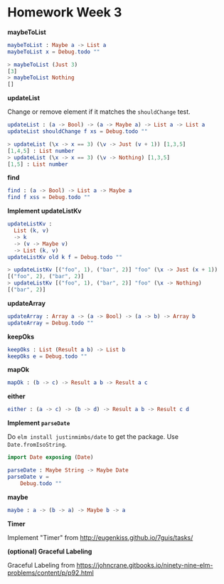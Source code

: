 # Homework Week 3

**maybeToList**

```elm
maybeToList : Maybe a -> List a
maybeToList x = Debug.todo ""

> maybeToList (Just 3)
[3]
> maybeToList Nothing
[]
```

**updateList**

Change or remove element if it matches the `shouldChange` test.

```elm
updateList : (a -> Bool) -> (a -> Maybe a) -> List a -> List a
updateList shouldChange f xs = Debug.todo ""

> updateList (\x -> x == 3) (\v -> Just (v + 1)) [1,3,5]
[1,4,5] : List number
> updateList (\x -> x == 3) (\v -> Nothing) [1,3,5]
[1,5] : List number
```

**find**

```elm
find : (a -> Bool) -> List a -> Maybe a
find f xss = Debug.todo ""
```

**Implement updateListKv**

```elm
updateListKv :
  List (k, v)
  -> k
  -> (v -> Maybe v)
  -> List (k, v)
updateListKv old k f = Debug.todo ""

> updateListKv [("foo", 1), ("bar", 2)] "foo" (\x -> Just (x + 1))
[("foo", 2), ("bar", 2)]
> updateListKv [("foo", 1), ("bar", 2)] "foo" (\x -> Nothing)
[("bar", 2)]
```

**updateArray**

```elm
updateArray : Array a -> (a -> Bool) -> (a -> b) -> Array b
updateArray = Debug.todo ""
```

**keepOks**

```elm
keepOks : List (Result a b) -> List b
keepOks e = Debug.todo ""
```

**mapOk**

```elm
mapOk : (b -> c) -> Result a b -> Result a c
```

**either**

```elm
either : (a -> c) -> (b -> d) -> Result a b -> Result c d
```

**Implement `parseDate`**

Do `elm install justinmimbs/date` to get the package. Use
`Date.fromIsoString`.

```elm
import Date exposing (Date)

parseDate : Maybe String -> Maybe Date
parseDate v =
    Debug.todo ""
```

**maybe**

```elm
maybe : a -> (b -> a) -> Maybe b -> a
```

**Timer**

Implement "Timer" from http://eugenkiss.github.io/7guis/tasks/

**(optional) Graceful Labeling**

Graceful Labeling from
https://johncrane.gitbooks.io/ninety-nine-elm-problems/content/p/p92.html
